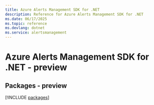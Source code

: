 ```yaml
---
title: Azure Alerts Management SDK for .NET
description: Reference for Azure Alerts Management SDK for .NET
ms.date: 06/17/2025
ms.topic: reference
ms.devlang: dotnet
ms.service: alertsmanagement
---
```

# Azure Alerts Management SDK for .NET - preview
## Packages - preview
[!INCLUDE [packages](alerts-management-index.md)]